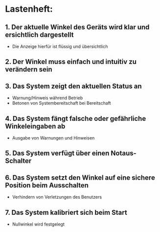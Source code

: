 # Lastenheft:
## 1. Der aktuelle Winkel des Geräts wird klar und ersichtlich dargestellt
  - Die Anzeige hierfür ist flüssig und übersichtlich
## 2. Der Winkel muss einfach und intuitiv zu verändern sein
## 3. Das System zeigt den aktuellen Status an
  - Warnung/Hinweis während Betrieb
  - Betonen von Systembereitschaft bei Bereitschaft
## 4. Das System fängt falsche oder gefährliche Winkeleingaben ab
  - Ausgabe von Warnungen und Hinweisen
## 5. Das System verfügt über einen Notaus-Schalter
## 6. Das System setzt den Winkel auf eine sichere Position beim Ausschalten
  - Verhindern von Verletzungen des Benutzers
## 7. Das System kalibriert sich beim Start
  - Nullwinkel wird festgelegt
